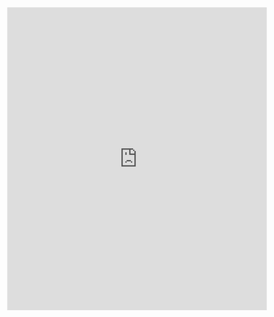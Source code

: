 ### <iframe src="https://coinhippo.io/tokens/non-fungible-tokens-nft?view=widget&n=10" title="Top NFTs" frameBorder="0" width="600" height="700"></iframe>

<!--
**ajorani92/ajorani92** is a ✨ _special_ ✨ repository because its `README.md` (this file) appears on your GitHub profile.

Here are some ideas to get you started:

- 🔭 I’m currently working on ...
- 🌱 I’m currently learning ...
- 👯 I’m looking to collaborate on ...
- 🤔 I’m looking for help with ...
- 💬 Ask me about ...
- 📫 How to reach me: ...
- 😄 Pronouns: ...
- ⚡ Fun fact: ...
-->
